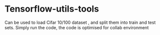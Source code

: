 # Tensorflow-utils-tools
Can be used to load Cifar 10/100 dataset , and split them into train and test sets.
Simply run the code, the code is optimised for collab environment

